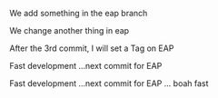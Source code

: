 We add something in the eap branch 

We change another thing in eap 

After the 3rd commit, I will set a Tag on EAP

Fast development ...next commit for EAP

Fast development ...next commit for EAP ... boah fast